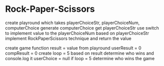 # Rock-Paper-Scissors

create playround which takes playerChoiceStr, playerChoiceNum, computerChoice
generate computerChoice
get playerChoiceStr
use switch to implement value to the playerChoiceNum based on playerChoiceStr
implement RockPaperScissors technique and return the value

create game function
result = value from playround
userResult = 0
compResult = 0
create loop = 5
    based on result determine who wins and console.log it
    userChoice = null
    if loop = 5
        determine who wins the game

 
